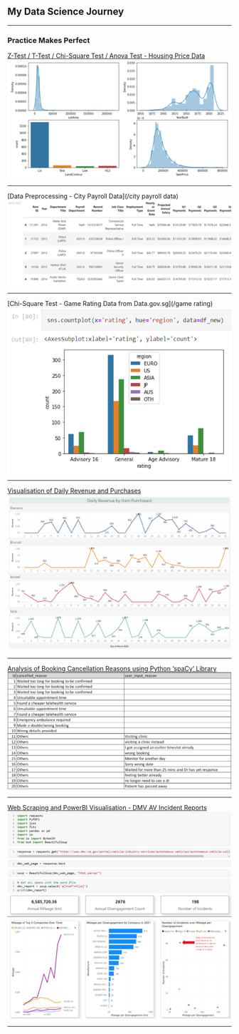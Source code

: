 ## My Data Science Journey

---

### Practice Makes Perfect 

[Z-Test / T-Test / Chi-Square Test / Anova Test - Housing Price Data](/sample_page)
<img src="images/Overview.png?raw=true"/>

---
[Data Preprocessing - City Payroll Data](/city payroll data)
<img src="images/city payroll_city payroll data.png?raw=true"/>

---
[Chi-Square Test - Game Rating Data from Data.gov.sg](/game rating)
<img src="images/count_of_game_rating_by_region.png?raw=true"/>

---
<a href="https://usebrain1.github.io/pdf/Daily Revenue and Purchases.pdf">Visualisation of Daily Revenue and Purchases</a>
<img src="images/Daily_Revenue/Graph.PNG?raw=true"/>

---
<a href="https://usebrain1.github.io/pdf/Analysis of Booking Cancellation Reasons.pdf">Analysis of Booking Cancellation Reasons using Python ‘spaCy’ Library</a>
<img src="images/Cancellation Reasons.PNG?raw=true"/>

---
<a href="https://usebrain1.github.io/pdf/Web Scraping and PowerBI Visualisation - DMV AV Incident Reports.pdf">Web Scraping and PowerBI Visualisation - DMV AV Incident Reports</a>
<img src="images/Web Scraping Beautiful Soup (DMV AV Report).PNG?raw=true"/>
<img src="images/PowerBI Visualisation (DMV AV Report).PNG?raw=true"/>

---
